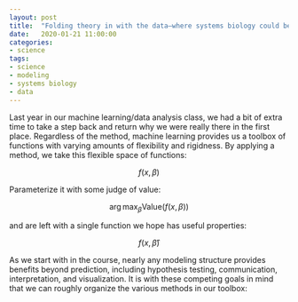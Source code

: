 ```yaml
---
layout: post
title:  "Folding theory in with the data—where systems biology could be headed"
date:   2020-01-21 11:00:00
categories:
- science
tags:
- science
- modeling
- systems biology
- data
---
```


Last year in our machine learning/data analysis class, we had a bit of extra time to take a step back and return why we were really there in the first place. Regardless of the method, machine learning provides us a toolbox of functions with varying amounts of flexibility and rigidness. By applying a method, we take this flexible space of functions:

$$ f(x, \beta) $$

Parameterize it with some judge of value:

$$ \arg\max_{\beta} \textrm{Value}(f(x, \beta)) $$

and are left with a single function we hope has useful properties:

$$ f(x, \hat{\beta}) $$

As we start with in the course, nearly any modeling structure provides benefits beyond prediction, including hypothesis testing, communication, interpretation, and visualization. It is with these competing goals in mind that we can roughly organize the various methods in our toolbox:

